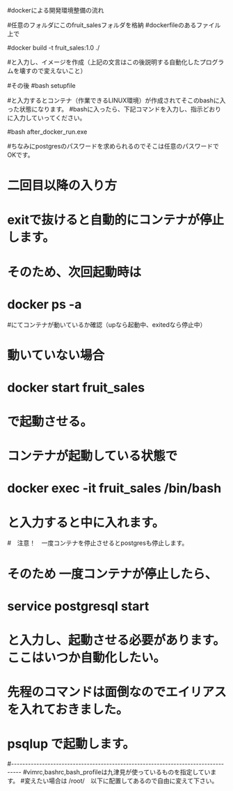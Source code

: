 #dockerによる開発環境整備の流れ

#任意のフォルダにこのfruit_salesフォルダを格納
#dockerfileのあるファイル上で

#docker build -t fruit_sales:1.0 ./

#と入力し、イメージを作成（上記の文言はこの後説明する自動化したプログラムを壊すので変えないこと）

#その後
#bash setupfile

#と入力するとコンテナ（作業できるLINUX環境）が作成されてそこのbashに入った状態になります。
#bashに入ったら、下記コマンドを入力し、指示どおりに入力していってください。

#bash after_docker_run.exe

#ちなみにpostgresのパスワードを求められるのでそこは任意のパスワードでOKです。

# 二回目以降の入り方
# exitで抜けると自動的にコンテナが停止します。
# そのため、次回起動時は

# docker ps -a
#にてコンテナが動いているか確認（upなら起動中、exitedなら停止中）
# 動いていない場合
# docker start fruit_sales
# で起動させる。

# コンテナが起動している状態で
# docker exec -it fruit_sales /bin/bash
# と入力すると中に入れます。

#　注意！　一度コンテナを停止させるとpostgresも停止します。
# そのため 一度コンテナが停止したら、

# service postgresql start

# と入力し、起動させる必要があります。ここはいつか自動化したい。
# 先程のコマンドは面倒なのでエイリアスを入れておきました。

# psqlup で起動します。


#---------------------------------------------------------------------------------
#vimrc,bashrc,bash_profileは九津見が使っているものを指定しています。
#変えたい場合は /root/　以下に配置してあるので自由に変えて下さい。
